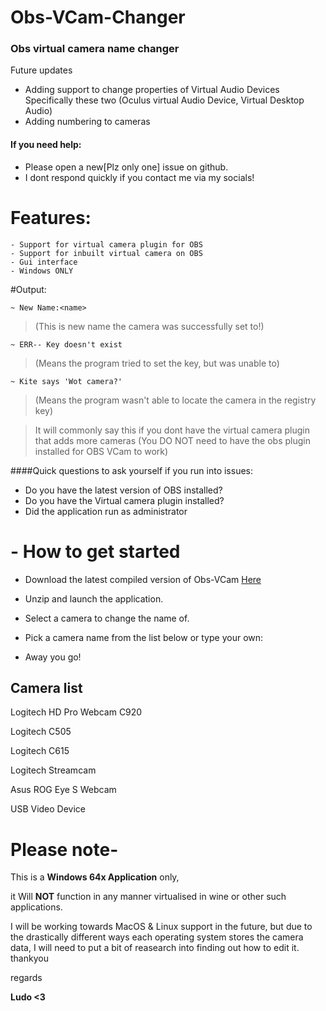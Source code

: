 # Obs-VCam-Changer
### Obs virtual camera name changer
Future updates
- Adding support to change properties of Virtual Audio Devices Specifically these two
(Oculus virtual Audio Device, Virtual Desktop Audio)
- Adding numbering to cameras

#### If you need help:
- Please open a new[Plz only one] issue on github.
- I dont respond quickly if you contact me via my socials!


# Features:
```
- Support for virtual camera plugin for OBS
- Support for inbuilt virtual camera on OBS
- Gui interface
- Windows ONLY

```

#Output:

```
~ New Name:<name> 
```
> (This is new name the camera was successfully set to!)


```
~ ERR-- Key doesn't exist
```
> (Means the program tried to set the key, but was unable to)


```
~ Kite says 'Wot camera?'
```
> (Means the program wasn't able to locate the camera in the registry key)

> It will commonly say this if you dont have the virtual camera plugin
> that adds more cameras (You DO NOT need to have the obs plugin installed for OBS VCam to work)

####Quick questions to ask yourself if you run into issues:

- Do you have the latest version of OBS installed?
- Do you have the Virtual camera plugin installed?
- Did the application run as administrator




# - How to get started

- Download the latest compiled version of Obs-VCam [Here](https://github.com/LudoDash/Obs-VCam-Changer/releases)

- Unzip and launch the application.

- Select a camera to change the name of.

- Pick a camera name from the list below or type your own:

- Away you go!


## Camera list
Logitech HD Pro Webcam C920

Logitech C505

Logitech C615

Logitech Streamcam

Asus ROG Eye S Webcam

USB Video Device


# **Please note-**
This is a **Windows 64x Application** only, 

it Will **NOT** function in any manner virtualised in wine or other such applications.

I will be working towards MacOS & Linux support in the future,
but due to the drastically different ways each operating system stores the camera data, I will need to put a bit of reasearch into finding out how to edit it.
thankyou

regards

**Ludo <3**
